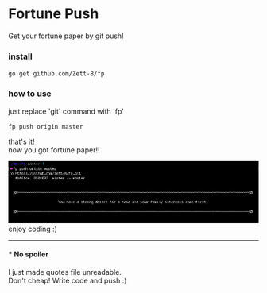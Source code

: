 # Fortune Push

Get your fortune paper by git push!


### install
```terminal
go get github.com/Zett-8/fp
```

### how to use

just replace 'git' command with 'fp'
```terminal
fp push origin master
```

that's it!  
now you got fortune paper!!

![sample](https://github.com/Zett-8/images/blob/master/fp.png)  
enjoy coding :)

  
  


---
#### * No spoiler
I just made quotes file unreadable.  
Don't cheap! Write code and push :)
